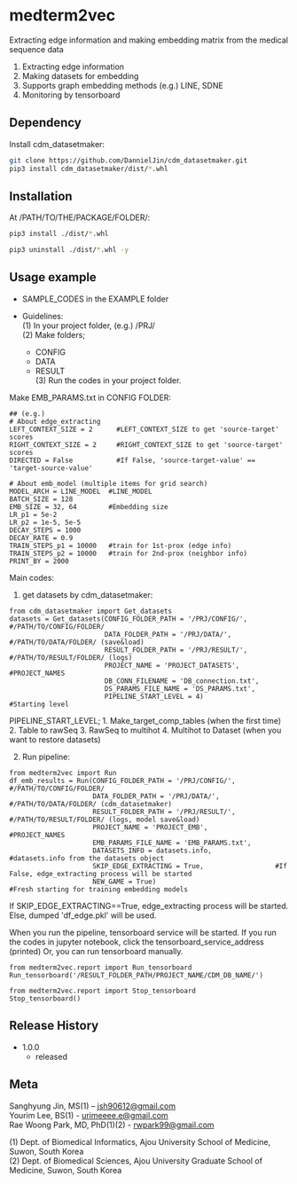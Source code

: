 # medterm2vec
Extracting edge information and making embedding matrix from the medical sequence data
1. Extracting edge information
2. Making datasets for embedding
3. Supports graph embedding methods (e.g.) LINE, SDNE
4. Monitoring by tensorboard

## Dependency

Install cdm_datasetmaker:
```sh
git clone https://github.com/DannielJin/cdm_datasetmaker.git
pip3 install cdm_datasetmaker/dist/*.whl
```

## Installation

At /PATH/TO/THE/PACKAGE/FOLDER/:

```sh
pip3 install ./dist/*.whl
```
```sh
pip3 uninstall ./dist/*.whl -y
```

## Usage example

* SAMPLE_CODES in the EXAMPLE folder    

* Guidelines:  
(1) In your project folder, (e.g.) /PRJ/  
(2) Make folders;   
    - CONFIG  
    - DATA  
    - RESULT    
(3) Run the codes in your project folder. 
  
  
Make EMB_PARAMS.txt in CONFIG FOLDER:
```
## (e.g.)
# About edge_extracting
LEFT_CONTEXT_SIZE = 2      #LEFT_CONTEXT_SIZE to get 'source-target' scores
RIGHT_CONTEXT_SIZE = 2     #RIGHT_CONTEXT_SIZE to get 'source-target' scores
DIRECTED = False           #If False, 'source-target-value' == 'target-source-value'

# About emb_model (multiple items for grid search)
MODEL_ARCH = LINE_MODEL  #LINE_MODEL
BATCH_SIZE = 128
EMB_SIZE = 32, 64        #Embedding size
LR_p1 = 5e-2
LR_p2 = 1e-5, 5e-5
DECAY_STEPS = 1000
DECAY_RATE = 0.9
TRAIN_STEPS_p1 = 10000   #train for 1st-prox (edge info)
TRAIN_STEPS_p2 = 10000   #train for 2nd-prox (neighbor info)
PRINT_BY = 2000
```

Main codes:
1. get datasets by cdm_datasetmaker:
```
from cdm_datasetmaker import Get_datasets
datasets = Get_datasets(CONFIG_FOLDER_PATH = '/PRJ/CONFIG/',       #/PATH/TO/CONFIG/FOLDER/
                        DATA_FOLDER_PATH = '/PRJ/DATA/',           #/PATH/TO/DATA/FOLDER/ (save&load)
                        RESULT_FOLDER_PATH = '/PRJ/RESULT/',       #/PATH/TO/RESULT/FOLDER/ (logs)
                        PROJECT_NAME = 'PROJECT_DATASETS',         #PROJECT_NAMES
                        DB_CONN_FILENAME = 'DB_connection.txt',
                        DS_PARAMS_FILE_NAME = 'DS_PARAMS.txt', 
                        PIPELINE_START_LEVEL = 4)                  #Starting level
```
PIPELINE_START_LEVEL; 
    1. Make_target_comp_tables  (when the first time)
    2. Table to rawSeq
    3. RawSeq to multihot
    4. Multihot to Dataset      (when you want to restore datasets)

2. Run pipeline:
```
from medterm2vec import Run
df_emb_results = Run(CONFIG_FOLDER_PATH = '/PRJ/CONFIG/',          #/PATH/TO/CONFIG/FOLDER/
                     DATA_FOLDER_PATH = '/PRJ/DATA/',              #/PATH/TO/DATA/FOLDER/ (cdm_datasetmaker)
                     RESULT_FOLDER_PATH = '/PRJ/RESULT/',          #/PATH/TO/RESULT/FOLDER/ (logs, model save&load)
                     PROJECT_NAME = 'PROJECT_EMB',                 #PROJECT_NAMES
                     EMB_PARAMS_FILE_NAME = 'EMB_PARAMS.txt', 
                     DATASETS_INFO = datasets.info,                #datasets.info from the datasets object
                     SKIP_EDGE_EXTRACTING = True,                  #If False, edge_extracting process will be started
                     NEW_GAME = True)                              #Fresh starting for training embedding models 
```
If SKIP_EDGE_EXTRACTING==True, edge_extracting process will be started.  
Else, dumped 'df_edge.pkl' will be used.


When you run the pipeline, tensorboard service will be started. 
If you run the codes in jupyter notebook, click the tensorboard_service_address (printed)
Or, you can run tensorboard manually.
```
from medterm2vec.report import Run_tensorboard
Run_tensorboard('/RESULT_FOLDER_PATH/PROJECT_NAME/CDM_DB_NAME/')
```
```
from medterm2vec.report import Stop_tensorboard
Stop_tensorboard()
```

## Release History

* 1.0.0
    * released

## Meta

Sanghyung Jin, MS(1) – jsh90612@gmail.com  
Yourim Lee, BS(1) - urimeeee.e@gmail.com  
Rae Woong Park, MD, PhD(1)(2) - rwpark99@gmail.com  

(1) Dept. of Biomedical Informatics, Ajou University School of Medicine, Suwon, South Korea  
(2) Dept. of Biomedical Sciences, Ajou University Graduate School of Medicine, Suwon, South Korea  

